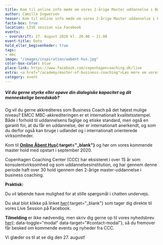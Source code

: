 ```yaml
---
title: Kom til online info møde om vores 2-årige Master uddannelse i Business Coaching
author: Camilla Ingwersen
teaser: Kom til online info møde om vores 2-årige Master uddannelse i Business Coaching
facta-box: true
location: LIVE session via Facebook
events:
- overskrift: 27. August 2020 kl. 20.00 – 21.00
event-title: Dato
hold_eller_begivenheder: true
tags:
- mbc
image: "/images/inspiration/aabent-hus.jpg"
color-box-color: blue
place-link: https://www.facebook.com/copenhagencoaching.dk/live
extra: <a href="/academy/master-of-business-coaching">Læs mere om vores Master of Business Coaching</a>
category: event
---
```

##### Vil du gerne styrke eller opøve din dialogiske kapacitet og dit menneskelige beredskab?

Og vil du gerne akkrediteres som Business Coach på det højest mulige niveau? EMCC MBC-akkrediteringen er et internationalt kvalitetsstempel. Både i forhold til uddannelsens faglige og etiske standard, men også en garanti for, at du får en uddannelse, der er internationalt anerkendt, og som du derfor også kan bruge i udlandet og i internationalt orienterede virksomheder.

Kom til **[Online Åbent Hus](https://www.facebook.com/copenhagencoaching.dk/live){:target="_blank"}** og hør om vores kommende master hold med opstart i september 2020.

Copenhagen Coaching Center (CCC) har eksisteret i over 15 år som konsulentvirksomhed og som uddannelsesinstitution, og har gennem denne periode haft over 30 hold igennem den 2-årige master-uddannelse i business coaching.

**Praktisk:**

Du vil løbende have mulighed for at stille spørgsmål i chatten undervejs.

Du skal blot klikke på linket [her](https://www.facebook.com/copenhagencoaching.dk/live){:target="_blank"} som tager dig direkte til vores Live Session på Facebook.

**Tilmelding** er ikke nødvendig, men skriv dig gerne op til vores nyhedsbrev [her](#contact){: data-toggle="modal" data-target="#contact-modal"}, så du fremover får besked om kommende events og nyheder fra CCC.

Vi glæder os til at se dig den 27. august!